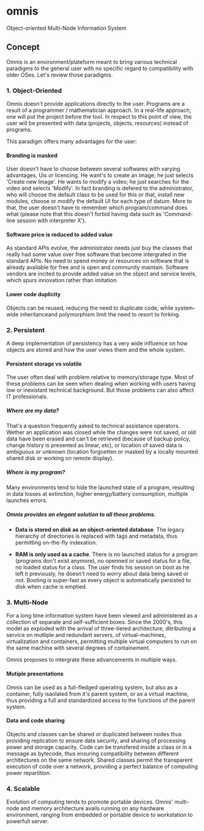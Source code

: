 # omnis
Object-oriented Multi-Node Information System

## Concept
Omnis is an environment/plateform meant to bring various technical paradigms to the general user with no specific regard to compatibility with older OSes. Let's review those paradigms.

### 1. Object-Oriented
Omnis doesn't provide applications directly to the user. Programs are a result of a programmer&nbsp;/&nbsp;mathematician approach. In a real-life approach, one will put the project before the tool. In respect to this point of view, the user will be presented with data (projects, objects, resources) instead of programs.

   This paradigm offers many advantages for the user:

#### Branding is masked
User doesn't have to choose between several softwares with varying advantages, Uis or licencing. He want's to create an image; he just selects 'Create new Image'. He wants to modify a video; he just searches for the video and selects 'Modify'. In fact branding is defered to the administrator, who will choose the default class to be used for this or that, install new modules, choose or modify the default UI for each type of datum. More to that, the user doesn't have to remember which program/command does what (please note that this doesn't forbid having data such as 'Command-line session with interpreter X').

#### Software price is reduced to added value
As standard APIs evolve, the administrator needs just buy the classes that really had some value over free software that become intergrated in the standard APIs. No need to spend money or resources on software that is already available for free and is open and community maintain. Software vendors are incited to provide added value on the object and service levels, which spurs innovation rather than imitation.

#### Lower code duplicity
Objects can be reused, reducing the need to duplicate code, while system-wide inheritanceand polymorphism limit the need to resort to forking.
    
### 2. Persistent
A deep implementation of persistency has a very wide influence on how objects are stored and how the user views them and the whole system.

#### Persistent storage vs volatile
The user often deal with problem relative to memory/storage type. Most of these problems can be seen when dealing when working with users having low or inexistant technical background. But those problems can also affect IT professionals.

##### _Where are my data?_
That's a question frequently asked to technical assistance operators. Wether an application was closed while the changes were not saved, or old data have been erased and can't be retrieved (because of backup policy, change history is presented as linear, etc), or location of saved data is ambiguous or unknown (location forgoetten or masked by a locally mounted shared disk or working on remote display).

##### _Where is my program?_
Many environments tend to hide the launched state of a program, resulting in data losses at extinction, higher energy/battery consumption, multiple launches errors.

##### Omnis provides an elegant solution to all those problems.
* **Data is stored on disk as an object-oriented database**. The legacy hierarchy of directories is replaced with tags and metadata, thus permitting on-the-fly indexation.

* **RAM is only used as a cache**. There is no launched status for a program (programs don't exist anymore), no openned or saved status for a file, no loaded status for a class. The user finds his session on boot as he left it previously, he doesn't need to worry about data being saved or not. Booting is super-fast as every object is automatically persisted to disk when cache is emptied.

### 3. Multi-Node
For a long time information system have been viewed and administered as a collection of separate and self-sufficient boxes. Since the 2000's, this model as exploded with the arrival of three-tiered architecture, ditributing a service on mutliple and redundant servers, of virtual-machines, virtualization and containers, permitting multiple virtual computers to run on the same machine with several degrees of containement.

Omnis proposes to intergrate these advancements in multiple ways.

#### Mutiple presentations
Omnis can be used as a full-fledged operating system, but also as a container, fully isaolated from it's parent system, or as a virtual machine, thus providing a full and standardized access to the functions of the parent system.

#### Data and code sharing
Objects and classes can be shared or duplicated between nodes thus providing replication to ensure data security, and sharing of processing power and storage capacity. Code can be transfered inside a class or in a message as bytecode, thus ensuring compatibility between different architectures on the same network. Shared classes permit the transparent execution of code over a network, providing a perfect balance of computing power repartition.

### 4. Scalable
Evolution of computing tends to promote portable devices. Omnis' multi-node and memory architecture avails running on any hardware environment, ranging from embedded or portable device to workstation to powerfull server.
